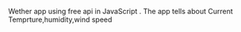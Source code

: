 Wether app using free api in JavaScript . The app tells about Current Temprture,humidity,wind speed

